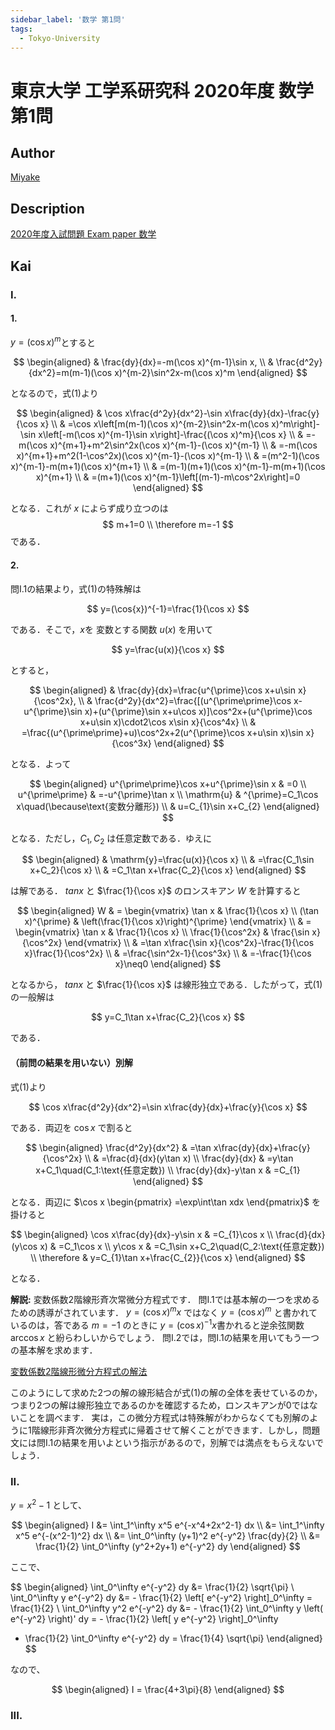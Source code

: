 ```yaml
---
sidebar_label: '数学 第1問'
tags:
  - Tokyo-University
---
```


# 東京大学 工学系研究科 2020年度 数学 第1問

## **Author**
[Miyake](https://miyake.github.io/exams/index.html)

## **Description**

[2020年度入試問題 Exam paper 数学](https://github.com/Myyura/the_kai_project_assets/blob/7d274740e9aacde6948ee5ca73a336a00fe76d04/kakomonn/tokyo_university/engineering/Description/%E6%95%B0%E5%AD%A62020.pdf)

## **Kai**
### I.
#### 1.
$y=(\cos{x})^{m}$とすると

$$
\begin{aligned}
 & \frac{dy}{dx}=-m(\cos x)^{m-1}\sin x, \\
 & \frac{d^2y}{dx^2}=m(m-1)(\cos x)^{m-2}\sin^2x-m(\cos x)^m
\end{aligned}
$$

となるので，式(1)より

$$
\begin{aligned}
 & \cos x\frac{d^2y}{dx^2}-\sin x\frac{dy}{dx}-\frac{y}{\cos x} \\
 & =\cos x\left[m(m-1)(\cos x)^{m-2}\sin^2x-m(\cos x)^m\right]-\sin x\left[-m(\cos x)^{m-1}\sin x\right]-\frac{(\cos x)^m}{\cos x} \\
 & =-m(\cos x)^{m+1}+m^2\sin^2x(\cos x)^{m-1}-(\cos x)^{m-1} \\
 & =-m(\cos x)^{m+1}+m^2(1-\cos^2x)(\cos x)^{m-1}-(\cos x)^{m-1} \\
 & =(m^2-1)(\cos x)^{m-1}-m(m+1)(\cos x)^{m+1} \\
 & =(m-1)(m+1)(\cos x)^{m-1}-m(m+1)(\cos x)^{m+1} \\
 & =(m+1)(\cos x)^{m-1}\left[(m-1)-m\cos^2x\right]=0
\end{aligned}
$$

となる．これが $x$ によらず成り立つのは
$$
m+1=0 \\
\therefore m=-1
$$
である．

#### 2.

問I.1の結果より，式(1)の特殊解は

$$
y=(\cos{x})^{-1}=\frac{1}{\cos x}
$$

である．そこで，$x$を 変数とする関数 $u(x)$ を用いて

$$
y=\frac{u(x)}{\cos x}
$$

とすると，

$$
\begin{aligned}
 & \frac{dy}{dx}=\frac{u^{\prime}\cos x+u\sin x}{\cos^2x}, \\
 & \frac{d^2y}{dx^2}=\frac{[(u^{\prime\prime}\cos x-u^{\prime}\sin x)+(u^{\prime}\sin x+u\cos x)]\cos^2x+(u^{\prime}\cos x+u\sin x)\cdot2\cos x\sin x}{\cos^4x} \\
 & =\frac{(u^{\prime\prime}+u)\cos^2x+2(u^{\prime}\cos x+u\sin x)\sin x}{\cos^3x}
\end{aligned}
$$

となる．よって

$$
\begin{aligned}
u^{\prime\prime}\cos x+u^{\prime}\sin x & =0 \\
u^{\prime\prime} & =-u^{\prime}\tan x \\
\mathrm{u} & ^{\prime}=C_1\cos x\quad(\because\text{変数分離形}) \\
 & u=C_{1}\sin x+C_{2}
\end{aligned}
$$

となる．ただし，$C_{1},C_{2}$ は任意定数である．ゆえに

$$
\begin{aligned}
 & \mathrm{y}=\frac{u(x)}{\cos x} \\
 & =\frac{C_1\sin x+C_2}{\cos x} \\
 & =C_1\tan x+\frac{C_2}{\cos x}
\end{aligned}
$$

は解である． $tanx$ と $\frac{1}{\cos x}$ のロンスキアン $W$ を計算すると

$$
\begin{aligned}
W & =
\begin{vmatrix}
\tan x & \frac{1}{\cos x} \\
(\tan x)^{\prime} & \left(\frac{1}{\cos x}\right)^{\prime}
\end{vmatrix} \\
 & =
\begin{vmatrix}
\tan x & \frac{1}{\cos x} \\
\frac{1}{\cos^2x} & \frac{\sin x}{\cos^2x}
\end{vmatrix} \\
 & =\tan x\frac{\sin x}{\cos^2x}-\frac{1}{\cos x}\frac{1}{\cos^2x} \\
 & =\frac{\sin^2x-1}{\cos^3x} \\
 & =-\frac{1}{\cos x}\neq0
\end{aligned}
$$

となるから， $tanx$ と $\frac{1}{\cos x}$ は線形独立である．したがって，式(1)の一般解は

$$
y=C_1\tan x+\frac{C_2}{\cos x}
$$

である．

#### （前問の結果を用いない）別解
式(1)より

$$
\cos x\frac{d^2y}{dx^2}=\sin x\frac{dy}{dx}+\frac{y}{\cos x}
$$

である．両辺を $\cos x$ で割ると

$$
\begin{aligned}
\frac{d^2y}{dx^2} & =\tan x\frac{dy}{dx}+\frac{y}{\cos^2x} \\
 & =\frac{d}{dx}(y\tan x) \\
\frac{dy}{dx} & =y\tan x+C_1\quad(C_1:\text{任意定数}) \\
\frac{dy}{dx}-y\tan x & =C_{1}
\end{aligned}
$$

となる．両辺に $\cos x \begin{pmatrix} =\exp\int\tan xdx \end{pmatrix}$ を掛けると

$$
\begin{aligned}
\cos x\frac{dy}{dx}-y\sin x & =C_{1}\cos x \\
\frac{d}{dx}(y\cos x) & =C_1\cos x \\
y\cos x & =C_1\sin x+C_2\quad(C_2:\text{任意定数}) \\
\therefore & y=C_{1}\tan x+\frac{C_{2}}{\cos x}
\end{aligned}
$$

となる．

**解説:**
変数係数2階線形斉次常微分方程式です．
問I.1では基本解の一つを求めるための誘導がされています． $y=(\cos{x})^{m}x$ ではなく $y=(\cos{x})^{m}$ と書かれているのは，答である $m=-1$ のときに $y=(\cos{x})^{-1}x$書かれると逆余弦関数 $\arccos {x}$ と紛らわしいからでしょう．
問I.2では，問I.1の結果を用いてもう一つの基本解を求めます．

[変数係数2階線形微分方程式の解法](https://physnotes.jp/diffeq/2nd-lde/#%E5%A4%89%E6%95%B0%E4%BF%82%E6%95%B02%E9%9A%8E%E7%B7%9A%E5%BD%A2%E5%90%8C%E6%AC%A1%E5%BE%AE%E5%88%86%E6%96%B9%E7%A8%8B%E5%BC%8F)

このようにして求めた2つの解の線形結合が式(1)の解の全体を表せているのか，つまり2つの解は線形独立であるのかを確認するため，ロンスキアンが0ではないことを調べます．
実は，この微分方程式は特殊解がわからなくても別解のように1階線形非斉次微分方程式に帰着させて解くことができます．しかし，問題文には問I.1の結果を用いよという指示があるので，別解では満点をもらえないでしょう．


### II.
$y=x^2-1$ として、

$$
\begin{aligned}
I
&= \int_1^\infty x^5 e^{-x^4+2x^2-1} dx
\\
&= \int_1^\infty x^5 e^{-(x^2-1)^2} dx
\\
&= \int_0^\infty (y+1)^2 e^{-y^2} \frac{dy}{2}
\\
&= \frac{1}{2} \int_0^\infty (y^2+2y+1) e^{-y^2} dy
\end{aligned}
$$

ここで、

$$
\begin{aligned}
\int_0^\infty e^{-y^2} dy &= \frac{1}{2} \sqrt{\pi}
\\
\int_0^\infty y e^{-y^2} dy
&= - \frac{1}{2} \left[ e^{-y^2} \right]_0^\infty
= \frac{1}{2}
\\
\int_0^\infty y^2 e^{-y^2} dy
&= - \frac{1}{2} \int_0^\infty y \left( e^{-y^2} \right)' dy
= - \frac{1}{2} \left[ y e^{-y^2} \right]_0^\infty
+ \frac{1}{2} \int_0^\infty e^{-y^2} dy
= \frac{1}{4} \sqrt{\pi}
\end{aligned}
$$

なので、

$$
\begin{aligned}
I = \frac{4+3\pi}{8}
\end{aligned}
$$

### III.